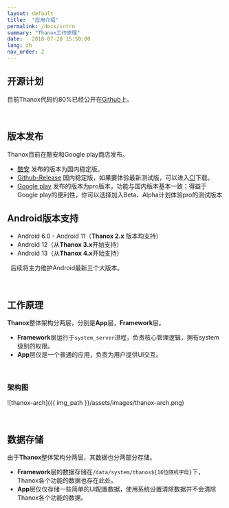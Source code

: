 ```yaml
---
layout: default
title:  "应用介绍"
permalink: /docs/intro
summary: "Thanox工作原理"
date:   2018-07-20 15:50:00
lang: zh
nav_order: 2
---
```


<!-- more -->



## 开源计划

目前Thanox代码约80%已经公开在[Github](https://github.com/Tornaco/Thanox/tree/master/android)上。

&nbsp;

## 版本发布

Thanox目前在酷安和Google play商店发布。

* [酷安](https://www.coolapk.com/) 发布的版本为国内稳定版。
* [Github-Release](https://github.com/Tornaco/Thanox/releases) 国内稳定版，如果要体验最新测试版，可以进入[CI](国内稳定版)下载。
* [Google play](https://play.google.com/store/apps/details?id=github.tornaco.android.thanos.pro&hl=en&gl=US) 发布的版本为pro版本，功能与国内版本基本一致；得益于Google play的便利性，你可以选择加入Beta、Alpha计划体验pro的测试版本



## Android版本支持

* Android 6.0 - Android 11（**Thanox 2.x** 版本均支持）
* Android 12（从**Thanox 3.x**开始支持）
* Android 13（从**Thanox 4.x**开始支持）

&nbsp;
后续将主力维护Android最新三个大版本。

&nbsp;

## 工作原理

**Thanox**整体架构分两层，分别是**App**层，**Framework**层。

* **Framework**层运行于`system_server`进程，负责核心管理逻辑，拥有system级别的权限。
* **App**层仅是一个普通的应用，负责为用户提供UI交互。

&nbsp;

### 架构图



![thanox-arch]({{ img_path }}/assets/images/thanox-arch.png)



&nbsp;

## 数据存储

由于**Thanox**整体架构分两层，其数据也分两部分存储。

* **Framework**层的数据存储在`/data/system/thanos${16位随机字母}`下，Thanox各个功能的数据也存在此处。
* **App**层仅仅存储一些简单的UI配置数据，使用系统设置清除数据并不会清除Thanox各个功能的数据。

